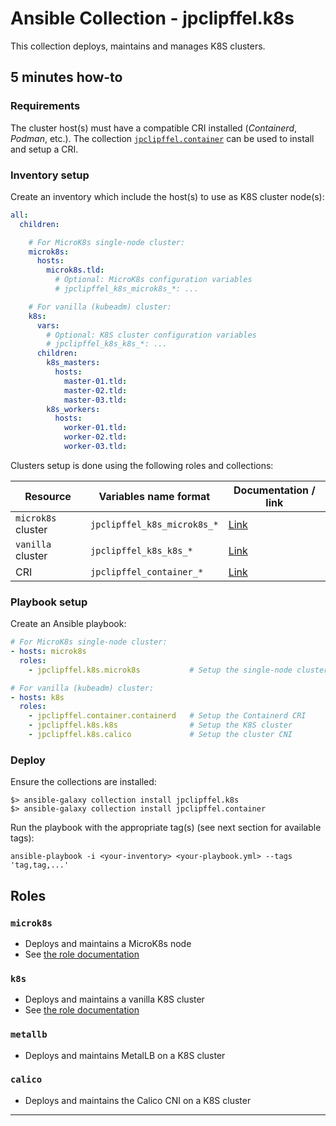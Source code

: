 # Ansible Collection - jpclipffel.k8s

This collection deploys, maintains and manages K8S clusters.

## 5 minutes how-to

### Requirements

The cluster host(s) must have a compatible CRI installed (_Containerd_, _Podman_, etc.).
The collection [`jpclipffel.container`][jpclipffel.container]
can be used to install and setup a CRI.

### Inventory setup

Create an inventory which include the host(s) to use as K8S cluster node(s):

```yaml
all:
  children:

    # For MicroK8s single-node cluster:
    microk8s:
      hosts:
        microk8s.tld:
          # Optional: MicroK8s configuration variables
          # jpclipffel_k8s_microk8s_*: ...

    # For vanilla (kubeadm) cluster:
    k8s:
      vars:
        # Optional: K8S cluster configuration variables
        # jpclipffel_k8s_k8s_*: ...
      children:
        k8s_masters:
          hosts:
            master-01.tld:
            master-02.tld:
            master-03.tld:
        k8s_workers:
          hosts:
            worker-01.tld:
            worker-02.tld:
            worker-03.tld:
```

Clusters setup is done using the following roles and collections:

| Resource           | Variables name format       | Documentation / link             |
|--------------------|-----------------------------|----------------------------------|
| `microk8s` cluster | `jpclipffel_k8s_microk8s_*` | [Link](roles/microk8s/README.md) |
| `vanilla` cluster  | `jpclipffel_k8s_k8s_*`      | [Link](roles/k8s/README.md)      |
| CRI                | `jpclipffel_container_*`    | [Link][jpclipffel.container]     |

### Playbook setup

Create an Ansible playbook:

```yaml
# For MicroK8s single-node cluster:
- hosts: microk8s
  roles:
    - jpclipffel.k8s.microk8s           # Setup the single-node cluster

# For vanilla (kubeadm) cluster:
- hosts: k8s
  roles:
    - jpclipffel.container.containerd   # Setup the Containerd CRI
    - jpclipffel.k8s.k8s                # Setup the K8S cluster
    - jpclipffel.k8s.calico             # Setup the cluster CNI
```

### Deploy

Ensure the collections are installed:

```shell
$> ansible-galaxy collection install jpclipffel.k8s
$> ansible-galaxy collection install jpclipffel.container
```

Run the playbook with the appropriate tag(s) (see next section for available tags):

```shell
ansible-playbook -i <your-inventory> <your-playbook.yml> --tags 'tag,tag,...'
```

## Roles

### `microk8s`

* Deploys and maintains a MicroK8s node
* See [the role documentation](roles/microk8s/README.md)

### `k8s`

* Deploys and maintains a vanilla K8S cluster
* See [the role documentation](roles/k8s/README.md)

### `metallb`

* Deploys and maintains MetalLB on a K8S cluster

### `calico`

* Deploys and maintains the Calico CNI on a K8S cluster

---

[jpclipffel.container]: https://github.com/jpclipffel/ansible_collection.container